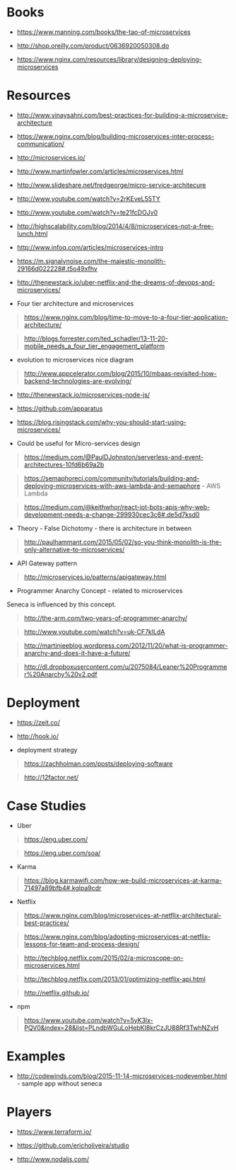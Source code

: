 # Books

* https://www.manning.com/books/the-tao-of-microservices

* http://shop.oreilly.com/product/0636920050308.do

* https://www.nginx.com/resources/library/designing-deploying-microservices

# Resources

* http://www.vinaysahni.com/best-practices-for-building-a-microservice-architecture

* https://www.nginx.com/blog/building-microservices-inter-process-communication/

* http://microservices.io/

* http://www.martinfowler.com/articles/microservices.html

* http://www.slideshare.net/fredgeorge/micro-service-architecure

* http://www.youtube.com/watch?v=2rKEveL55TY

* http://www.youtube.com/watch?v=te21fcDOJv0

* http://highscalability.com/blog/2014/4/8/microservices-not-a-free-lunch.html

* http://www.infoq.com/articles/microservices-intro

* https://m.signalvnoise.com/the-majestic-monolith-29166d022228#.t5o49xfhv

* http://thenewstack.io/uber-netflix-and-the-dreams-of-devops-and-microservices/

* Four tier architecture and microservices

> https://www.nginx.com/blog/time-to-move-to-a-four-tier-application-architecture/

> http://blogs.forrester.com/ted_schadler/13-11-20-mobile_needs_a_four_tier_engagement_platform

* evolution to microservices nice diagram

> http://www.appcelerator.com/blog/2015/10/mbaas-revisited-how-backend-technologies-are-evolving/

* http://thenewstack.io/microservices-node-js/

* https://github.com/apparatus

* https://blog.risingstack.com/why-you-should-start-using-microservices/

* Could be useful for Micro-services design

> https://medium.com/@PaulDJohnston/serverless-and-event-architectures-10fd6b69a2b

> https://semaphoreci.com/community/tutorials/building-and-deploying-microservices-with-aws-lambda-and-semaphore - AWS Lambda

> https://medium.com/@keithwhor/react-iot-bots-apis-why-web-development-needs-a-change-299930cec3c6#.de5d7ksd0

* Theory - False Dichotomy - there is architecture in between

> http://paulhammant.com/2015/05/02/so-you-think-monolith-is-the-only-alternative-to-microservices/

* API Gateway pattern

> http://microservices.io/patterns/apigateway.html

* Programmer Anarchy Concept - related to microservices

Seneca is influenced by this concept. 

> http://the-arm.com/two-years-of-programmer-anarchy/

> http://www.youtube.com/watch?v=uk-CF7klLdA

> http://martinjeeblog.wordpress.com/2012/11/20/what-is-programmer-anarchy-and-does-it-have-a-future/

> http://dl.dropboxusercontent.com/u/2075084/Leaner%20Programmer%20Anarchy%20v2.pdf



# Deployment

* https://zeit.co/

* http://hook.io/

* deployment strategy

> https://zachholman.com/posts/deploying-software

> http://12factor.net/


# Case Studies

* Uber

> https://eng.uber.com/

> https://eng.uber.com/soa/

* Karma 

> https://blog.karmawifi.com/how-we-build-microservices-at-karma-71497a89bfb4#.kglpa9cdr

* Netflix

> https://www.nginx.com/blog/microservices-at-netflix-architectural-best-practices/

> https://www.nginx.com/blog/adopting-microservices-at-netflix-lessons-for-team-and-process-design/

> http://techblog.netflix.com/2015/02/a-microscope-on-microservices.html

> http://techblog.netflix.com/2013/01/optimizing-netflix-api.html

> http://netflix.github.io/

* npm

> https://www.youtube.com/watch?v=5yK3lx-PQV0&index=28&list=PLndbWGuLoHebKI8krCzJU88Rf3TwhNZvH


# Examples

* http://codewinds.com/blog/2015-11-14-microservices-nodevember.html - sample app without seneca

# Players

* https://www.terraform.io/

* https://github.com/ericholiveira/studio

* http://www.nodaljs.com/
